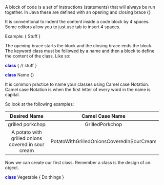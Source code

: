  A block of code is a set of instructions (statements) that will always be run together. In Java these are defined with an opening and closing brace {}

It is conventional to indent the content inside a code block by 4 spaces. Some editors allow you to just use tab to insert 4 spaces.

Example: 
{
	Stuff
}

The opening brace starts the block and the closing brace ends the block.
The keyword class must be followed by a name and then a block to define the content of the class. Like so:

**<span style="color:blue">class</span>** <name> {
// stuff
}

**<span style="color:blue">class</span>** Name {}

It is common practice to name your classes using Camel case Notation. 
Camel case Notation is when the first letter of every word in the name is capital.

So look at the following examples:

| Desired Name | Camel Case Name |
| :---: | :---: |
| grilled porkchop | GrilledPorkchop |
|A potato with grilled onions covered in sour cream | PotatoWithGrilledOnionsCoveredInSourCream |

Now we can create our first class. Remember a class is the design of an object.

**<span style="color:blue">class</span>** Vegetable {
	Do things
}
